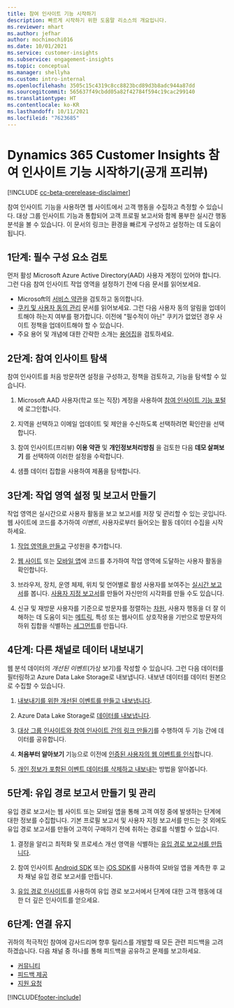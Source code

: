 ```yaml
---
title: 참여 인사이트 기능 시작하기
description: 빠르게 시작하기 위한 도움말 리소스의 개요입니다.
ms.reviewer: mhart
ms.author: jefhar
author: mochimochi016
ms.date: 10/01/2021
ms.service: customer-insights
ms.subservice: engagement-insights
ms.topic: conceptual
ms.manager: shellyha
ms.custom: intro-internal
ms.openlocfilehash: 3505c15c4319c8cc8823bcd89d3b8adc944a87dd
ms.sourcegitcommit: 565637f49cbdd05a82f42784f594c19cac299140
ms.translationtype: HT
ms.contentlocale: ko-KR
ms.lasthandoff: 10/11/2021
ms.locfileid: "7623685"
---
```

# <a name="get-started-with-dynamics-365-customer-insights-engagement-insights-capability-public-preview"></a>Dynamics 365 Customer Insights 참여 인사이트 기능 시작하기(공개 프리뷰)

[!INCLUDE [cc-beta-prerelease-disclaimer](includes/cc-beta-prerelease-disclaimer.md)]

참여 인사이트 기능을 사용하면 웹 사이트에서 고객 행동을 수집하고 측정할 수 있습니다. 대상 그룹 인사이트 기능과 통합되어 고객 프로필 보고서와 함께 풍부한 실시간 행동 분석을 볼 수 있습니다. 이 문서의 링크는 환경을 빠르게 구성하고 설정하는 데 도움이 됩니다.

## <a name="step-1-review-prerequisites"></a>1단계: 필수 구성 요소 검토

먼저 활성 Microsoft Azure Active Directory(AAD) 사용자 계정이 있어야 합니다. 그런 다음 참여 인사이트 작업 영역을 설정하기 전에 다음 문서를 읽어보세요.

- Microsoft의 [서비스 약관](terms-of-service.md)을 검토하고 동의합니다.  
- [쿠키 및 사용자 동의 관리](user-consent-storage.md) 문서를 읽어보세요. 그런 다음 사용자 동의 알림을 업데이트해야 하는지 여부를 평가합니다. 이전에 "필수적이 아닌" 쿠키가 없었던 경우 사이트 정책을 업데이트해야 할 수 있습니다.
- 주요 용어 및 개념에 대한 간략한 소개는 [용어집](glossary.md)을 검토하세요.

## <a name="step-2-explore-engagement-insights"></a>2단계: 참여 인사이트 탐색

참여 인사이트를 처음 방문하면 설정을 구성하고, 정책을 검토하고, 기능을 탐색할 수 있습니다.

1. Microsoft AAD 사용자(학교 또는 직장) 계정을 사용하여 [참여 인사이트 기능 포털](https://home.ci.ai.dynamics.com/app/engagement-insights)에 로그인합니다.

1. 지역을 선택하고 이메일 업데이트 및 제안을 수신하도록 선택하려면 확인란을 선택합니다.

1. 참여 인사이트(프리뷰) **이용 약관** 및 **개인정보처리방침** 을 검토한 다음 **데모 살펴보기** 를 선택하여 이러한 설정을 수락합니다.

1. 샘플 데이터 집합을 사용하여 제품을 탐색합니다.

##  <a name="step-3-set-up-a-workspace-and-create-reports"></a>3단계: 작업 영역 설정 및 보고서 만들기

작업 영역은 실시간으로 사용자 활동을 보고 보고서를 저장 및 관리할 수 있는 곳입니다. 웹 사이트에 코드를 추가하여 *이벤트*, 사용자로부터 들어오는 활동 데이터 수집을 시작하세요.

1. [작업 영역을 만들고](create-workspace.md) 구성원을 추가합니다.

1. [웹 사이트](instrument-website.md) 또는 [모바일 앱](developer-resources.md#capture-events-from-mobile-apps)에 코드를 추가하여 작업 영역에 도달하는 사용자 활동을 확인합니다.

1. 브라우저, 장치, 운영 체제, 위치 및 언어별로 활성 사용자를 보여주는 [실시간 보고서](view-reports.md)를 봅니다. [사용자 지정 보고서](custom-reports.md)를 만들어 자신만의 시각화를 만들 수도 있습니다.

1. 신규 및 재방문 사용자를 기준으로 방문자를 정렬하는 [차원](dimensions.md), 사용자 행동을 더 잘 이해하는 데 도움이 되는 [메트릭](metrics.md), 특성 또는 웹사이트 상호작용을 기반으로 방문자의 하위 집합을 식별하는 [세그먼트](segments.md)를 만듭니다.
    
## <a name="step-4-export-data-to-other-channels"></a>4단계: 다른 채널로 데이터 내보내기

웹 분석 데이터의 *개선된 이벤트*(가상 보기)를 작성할 수 있습니다. 그런 다음 데이터를 필터링하고 Azure Data Lake Storage로 내보냅니다. 내보낸 데이터를 데이터 원본으로 수집할 수 있습니다.

1. [내보내기를 위한 개선된 이벤트를 만들고 내보냅니다](refined-events.md).

1. Azure Data Lake Storage로 [데이터를 내보냅니다](export-events.md).

1. [대상 그룹 인사이트와 참여 인사이트 간의 링크 만들기](integrate-audience-insights-engagement-insights.md)를 수행하여 두 기능 간에 데이터를 공유합니다.

1. **처음부터 알아보기** 기능으로 이전에 [인증된 사용자의 웹 이벤트를 인식](unknown-to-known.md)합니다.

1. [개인 정보가 포함된 이벤트 데이터를 삭제하고 내보내](delete-export-personal-data.md)는 방법을 알아봅니다.

## <a name="step-5-create-and-manage-funnel-reports"></a>5단계: 유입 경로 보고서 만들기 및 관리

유입 경로 보고서는 웹 사이트 또는 모바일 앱을 통해 고객 여정 중에 발생하는 단계에 대한 정보를 수집합니다. 기본 프로필 보고서 및 사용자 지정 보고서를 만드는 것 외에도 유입 경로 보고서를 만들어 고객이 구매하기 전에 취하는 경로를 식별할 수 있습니다. 

1. 결정을 알리고 최적화 및 프로세스 개선 영역을 식별하는 [유입 경로 보고서를 만듭니다](funnel-reports.md).

1. 참여 인사이트 [Android SDK](get-started-android.md) 또는 [iOS SDK](get-started-ios.md)를 사용하여 모바일 앱을 계측한 후 교차 채널 유입 경로 보고서를 만듭니다.

1. [유입 경로 인사이트](funnel-reports.md#funnel-insights)를 사용하여 유입 경로 보고서에서 단계에 대한 고객 행동에 대한 더 깊은 인사이트를 얻으세요.
 
## <a name="step-6-stay-connected"></a>6단계: 연결 유지

귀하의 적극적인 참여에 감사드리며 향후 릴리스를 개발할 때 모든 관련 피드백을 고려하겠습니다. 다음 채널 중 하나를 통해 피드백을 공유하고 문제를 보고하세요.
- [커뮤니티](https://go.microsoft.com/fwlink/?linkid=2141648)
- [피드백 제공](https://go.microsoft.com/fwlink/?linkid=2143222)
- [지원 요청](https://go.microsoft.com/fwlink/?linkid=2145734) 


[!INCLUDE[footer-include](../includes/footer-banner.md)]
